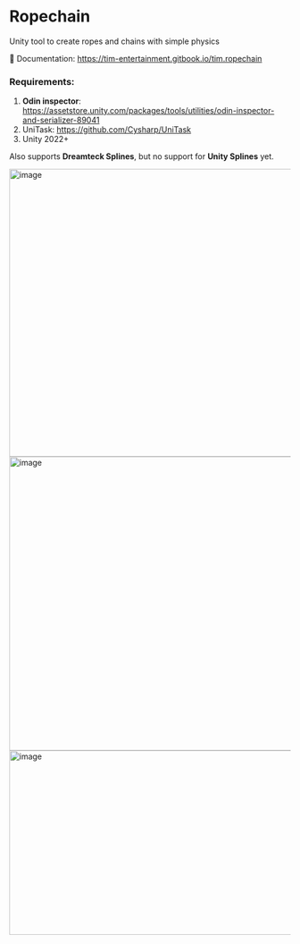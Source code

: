 # Ropechain
Unity tool to create ropes and chains with simple physics

📑 Documentation: https://tim-entertainment.gitbook.io/tim.ropechain

### Requirements:
1. **Odin inspector**:
https://assetstore.unity.com/packages/tools/utilities/odin-inspector-and-serializer-89041
2. UniTask:
   https://github.com/Cysharp/UniTask
3. Unity 2022+

Also supports **Dreamteck Splines**, but no support for **Unity Splines** yet.

<img width="1344" height="515" alt="image" src="https://github.com/user-attachments/assets/bb14b054-1af6-4d5f-ae40-c0356e71b87e" />
<img width="1536" height="526" alt="image" src="https://github.com/user-attachments/assets/4f98d078-2be8-49b4-9b69-f12e6d3d7c30" />
<img width="588" height="330" alt="image" src="https://github.com/user-attachments/assets/64a65caa-026c-4cb8-a20f-9899cf3d6f7a" />
